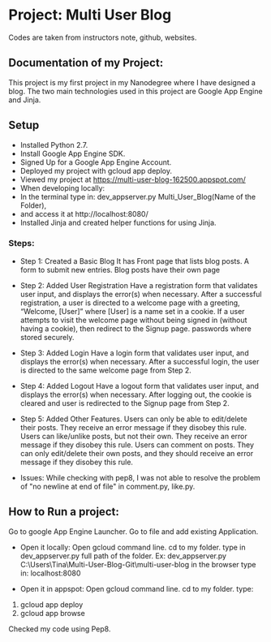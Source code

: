 # Project: Multi User Blog
Codes are taken from instructors note, github, websites.

## Documentation of my Project:

This project is my first project in my Nanodegree where I have designed a blog.
The two main technologies used in this project are Google App Engine and Jinja.

## Setup

- Installed Python 2.7.
- Install Google App Engine SDK.
- Signed Up for a Google App Engine Account.
- Deployed my project with gcloud app deploy.
- Viewed my project at https://multi-user-blog-162500.appspot.com/
- When developing locally:
- In the terminal type in: dev_appserver.py Multi_User_Blog(Name of the Folder),
- and access it at http://localhost:8080/
- Installed Jinja and created helper functions for using Jinja.

### Steps:

- Step 1: Created a Basic Blog
It has Front page that lists blog posts.
A form to submit new entries.
Blog posts have their own page

- Step 2: Added User Registration
Have a registration form that validates user input, and displays the error(s) when necessary.
After a successful registration, a user is directed to a welcome page with a greeting,
“Welcome, [User]” where [User] is a name set in a cookie. If a user attempts to visit 
the welcome page without being signed in (without having a cookie), then redirect to the Signup page.
passwords where stored securely.

- Step 3: Added Login
Have a login form that validates user input, and displays the error(s) when necessary.
After a successful login, the user is directed to the same welcome page from Step 2.

- Step 4: Added Logout
Have a logout form that validates user input, and displays the error(s) when necessary.
After logging out, the cookie is cleared and user is redirected to the Signup page from Step 2.

- Step 5: Added Other Features.
Users can only be able to edit/delete their posts. They receive an error message if they disobey this rule.
Users can like/unlike posts, but not their own. They receive an error message if they disobey this rule.
Users can comment on posts. They can only edit/delete their own posts, and they should receive an error
message if they disobey this rule.

- Issues:
While checking with pep8, I was not able to resolve the problem of "no newline at end of file" in comment.py, like.py. 


## How to Run a project:
Go to google App Engine Launcher.
Go to file and add existing Application.

- Open it locally:
Open gcloud command line. 
cd to my folder.
type in dev_appserver.py full path of the folder.
Ex:
dev_appserver.py  C:\Users\Tina\Multi-User-Blog-Git\multi-user-blog
in the browser type in: localhost:8080

- Open it in appspot:
Open gcloud command line. 
cd to my folder.
type: 
1. gcloud app deploy
2. gcloud app browse



Checked my code using Pep8.


